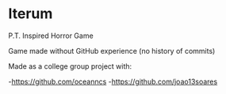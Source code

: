 # Iterum
 P.T. Inspired Horror Game

Game made without GitHub experience (no history of commits)

Made as a college group project with:

-https://github.com/oceanncs
-https://github.com/joao13soares 
